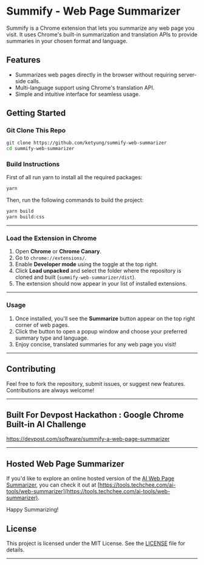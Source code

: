 # Summify - Web Page Summarizer  

Summify is a Chrome extension that lets you summarize any web page you visit. It uses Chrome's built-in summarization and translation APIs to provide summaries in your chosen format and language.  

## Features  
- Summarizes web pages directly in the browser without requiring server-side calls.  
- Multi-language support using Chrome's translation API.  
- Simple and intuitive interface for seamless usage.  

## Getting Started  

### Git Clone This Repo  

```bash  
git clone https://github.com/ketyung/summify-web-summarizer  
cd summify-web-summarizer  
```  

### Build Instructions 

First of all run yarn to install all the required packages:

```bash 
yarn 
```

Then, run the following commands to build the project:  

```bash  
yarn build  
yarn build:css  
```  

---

### Load the Extension in Chrome  

1. Open **Chrome** or **Chrome Canary**.  
2. Go to `chrome://extensions/`.  
3. Enable **Developer mode** using the toggle at the top right.  
4. Click **Load unpacked** and select the folder where the repository is cloned and built (`summify-web-summarizer/dist`).  
5. The extension should now appear in your list of installed extensions.  

---

### Usage  

1. Once installed, you'll see the **Summarize** button appear on the top right corner of web pages.  
2. Click the button to open a popup window and choose your preferred summary type and language.  
3. Enjoy concise, translated summaries for any web page you visit!  

---

## Contributing  

Feel free to fork the repository, submit issues, or suggest new features. Contributions are always welcome!  

---

## Built For Devpost Hackathon : Google Chrome Built-in AI Challenge
https://devpost.com/software/summify-a-web-page-summarizer

---

## Hosted Web Page Summarizer  
If you'd like to explore an online hosted version of the [AI Web Page Summarizer](https://tools.techchee.com/ai-tools/web-summarizer), you can check it out at [https://tools.techchee.com/ai-tools/web-summarizer](https://tools.techchee.com/ai-tools/web-summarizer).

Happy Summarizing!  

## License  

This project is licensed under the MIT License. See the [LICENSE](LICENSE) file for details.  

---
```  


